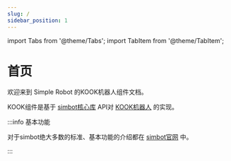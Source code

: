 ```yaml
---
slug: /
sidebar_position: 1
---
```


import Tabs from '@theme/Tabs';
import TabItem from '@theme/TabItem';

# 首页

欢迎来到 Simple Robot 的KOOK机器人组件文档。

KOOK组件是基于 [simbot核心库](https://github.com/simple-robot/simpler-robot) API对 [KOOK机器人](https://developer.kookapp.cn/doc/reference) 的实现。

:::info 基本功能

对于simbot绝大多数的标准、基本功能的介绍都在 [simbot官网](https://simbot.forte.love/) 中。

:::
